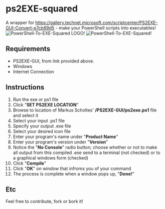 # ps2EXE-squared
A wrapper for https://gallery.technet.microsoft.com/scriptcenter/PS2EXE-GUI-Convert-e7cb69d5 - make your PowerShell scripts into executables!
![PowerShell-To-EXE-Squared LOGO!](https://kek.gg/i/6yMvhF.png)
![PowerShell-To-EXE-Squared!](https://kek.gg/i/5tmHDL.png)

## Requirements
- PS2EXE-GUI, from link provided above.
- Windows
- Internet Connection

## Instructions
1. Run the exe or ps1 file
2. Click "**SET PS2EXE LOCATION**"
3. Browse to location of Markus Scholtes' **/PS2EXE-GUI/ps2exe.ps1** file and select it
4. Select your input .ps1 file
5. Specify your output .exe file
6. Select your desired icon file
7. Enter your program's name under "**Product Name**"
8. Enter your program's version under "**Version**"
9. Notice the "**No Console**" radio button; choose whether or not to make all output from this compiled .exe send to a terminal (not checked) or to a graphical windows form (checked)
10. Click "**Compile**"
11. Click "**OK**" on window that infroms you of your command
12. The process is complete when a window pops up, "**Done!**"

## Etc
Feel free to contribute, fork or bork it!
